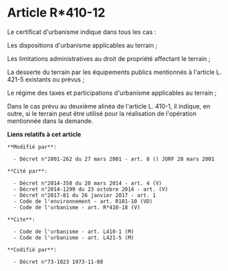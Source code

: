 # Article R*410-12

Le certificat d'urbanisme indique dans tous les cas :

Les dispositions d'urbanisme applicables au terrain ; 

Les limitations administratives au droit de propriété affectant le terrain ; 

La desserte du terrain par les équipements publics mentionnés à l'article L. 421-5 existants ou prévus ;

Le régime des taxes et participations d'urbanisme applicables au terrain ;

Dans le cas prévu au deuxième alinéa de l'article L. 410-1, il indique, en outre, si le terrain peut être utilisé pour la
réalisation de l'opération mentionnée dans la demande.

**Liens relatifs à cet article**

	**Modifié par**:

	  - Décret n°2001-262 du 27 mars 2001 - art. 8 () JORF 28 mars 2001

	**Cité par**:

	  - Décret n°2014-358 du 20 mars 2014 - art. 4 (V)
	  - Décret n°2014-1299 du 23 octobre 2014 - art. (V)
	  - Décret n°2017-81 du 26 janvier 2017 - art. 1
	  - Code de l'environnement - art. R181-10 (VD)
	  - Code de l'urbanisme - art. R*410-18 (V)

	**Cite**:

	  - Code de l'urbanisme - art. L410-1 (M)
	  - Code de l'urbanisme - art. L421-5 (M)

	**Codifié par**:

	  - Décret n°73-1023 1973-11-08
